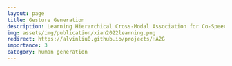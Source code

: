 ```yaml
---
layout: page
title: Gesture Generation
description: Learning Hierarchical Cross-Modal Association for Co-Speech Gesture Generation
img: assets/img/publication/xian2022learning.png
redirect: https://alvinliu0.github.io/projects/HA2G
importance: 3
category: human generation
---
```


